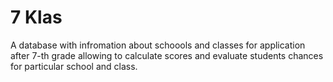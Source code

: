 # 7 Klas

A database with infromation about schoools and classes for application after
7-th grade allowing to calculate scores and evaluate students chances for
particular school and class.

